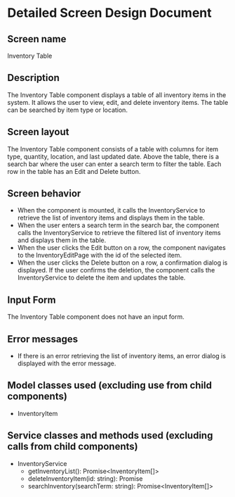 # Detailed Screen Design Document

## Screen name
Inventory Table

## Description
The Inventory Table component displays a table of all inventory items in the system. It allows the user to view, edit, and delete inventory items. The table can be searched by item type or location.

## Screen layout
The Inventory Table component consists of a table with columns for item type, quantity, location, and last updated date. Above the table, there is a search bar where the user can enter a search term to filter the table. Each row in the table has an Edit and Delete button.

## Screen behavior
- When the component is mounted, it calls the InventoryService to retrieve the list of inventory items and displays them in the table.
- When the user enters a search term in the search bar, the component calls the InventoryService to retrieve the filtered list of inventory items and displays them in the table.
- When the user clicks the Edit button on a row, the component navigates to the InventoryEditPage with the id of the selected item.
- When the user clicks the Delete button on a row, a confirmation dialog is displayed. If the user confirms the deletion, the component calls the InventoryService to delete the item and updates the table.

## Input Form
The Inventory Table component does not have an input form.

## Error messages
- If there is an error retrieving the list of inventory items, an error dialog is displayed with the error message.

## Model classes used (excluding use from child components)
- InventoryItem

## Service classes and methods used (excluding calls from child components)
- InventoryService
  - getInventoryList(): Promise<InventoryItem[]>
  - deleteInventoryItem(id: string): Promise<void>
  - searchInventory(searchTerm: string): Promise<InventoryItem[]>
